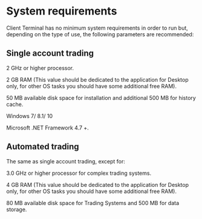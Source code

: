 # System requirements

Client Terminal has no minimum system requirements in order to run but, depending on the type of use, the following parameters are recommended:

## **Single account trading**

2 GHz or higher processor.

2 GB RAM \(This value should be dedicated to the application for Desktop only, for other OS tasks you should have some additional free RAM\).

50 MB available disk space for installation and additional 500 MB for history cache.

Windows 7/ 8.1/ 10

Microsoft .NET Framework 4.7 +.

## **Automated trading**

The same as single account trading, except for:

3.0 GHz or higher processor for complex trading systems.

4 GB RAM \(This value should be dedicated to the application for Desktop only, for other OS tasks you should have some additional free RAM\).

80 MB available disk space for Trading Systems and 500 MB for data storage.

